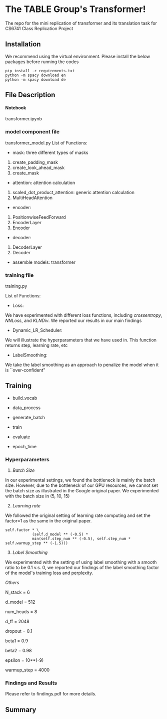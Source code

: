 # The TABLE Group's Transformer!

The repo for the mini replication of transformer and its translation task for CS6741 Class Replication Project

## Installation
We recommend using the virtual environment. Please install the below packages before running the codes

```
pip install -r requirements.txt
python -m spacy download en
python -m spacy download de
```

## File Description

#### Notebook

transformer.ipynb

### model component file
transformer_model.py
List of Functions:
- mask: three different types of masks
1. create_padding_mask
2. create_look_ahead_mask
3. create_mask

- attention: attention calculation
1. scaled_dot_product_attention: generic attention calculation
2. MultiHeadAttention

- encoder:
1. PositionwiseFeedForward
2. EncoderLayer
3. Encoder

- decoder:
1. DecoderLayer
2. Decoder

- assemble models:
transformer

### training file
training.py

List of Functions:

- Loss:

We have experimented with different loss functions, including *crossentropy*, *NNLoss*, and *KLNDiv*. We reported our results in our main findings

- Dynamic_LR_Scheduler:

We will illustrate the hyperparameters that we have used in. This function returns step, learning rate, etc 

- LabelSmoothing:

We take the label smoothing as an approach to penalize the model when it is ``over-confident"

## Training
- build_vocab

- data_process

- generate_batch

- train

- evaluate

- epoch_time

### Hyperparameters

1. *Batch Size*

In our experimental settings, we found the bottleneck is mainly the batch size. However, due to the bottleneck of our GPU resources, we cannot set the batch size as illustrated in the Google original paper.
We experimented with the batch size in (5, 10, 15)

2. *Learning rate*

We followed the original setting of learning rate computing and set the factor=1 as the same in the original paper.  

```
self.factor * \
            (self.d_model ** (-0.5) *
            min(self.step_num ** (-0.5), self.step_num * self.warmup_step ** (-1.5)))
```

3. *Label Smoothing*

We experimented with the setting of using label smoothing with a smooth ratio to be 0.1 v.s. 0, we reported our findings of the label smoothing factor of the model's training loss and perplexity. 

 *Others*
 
N_stack = 6

d_model = 512

num_heads = 8

d_ff = 2048

dropout = 0.1

beta1 = 0.9

beta2 = 0.98

epsilon = 10**(-9)

warmup_step = 4000


### Findings and Results
Please refer to findings.pdf for more details. 

## Summary
